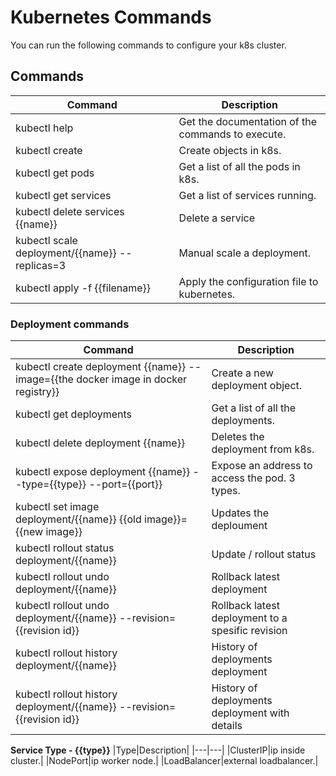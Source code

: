 # Kubernetes Commands

You can run the following commands to configure your k8s cluster.

## Commands

|Command|Description|
|---|---|
|kubectl help|Get the documentation of the commands to execute. |
|kubectl create|Create objects in k8s.|
|kubectl get pods|Get a list of all the pods in k8s.|
|kubectl get services|Get a list of services running.|
|kubectl delete services {{name}}|Delete a service|
|kubectl scale deployment/{{name}} --replicas=3 |Manual scale a deployment.|
|kubectl apply -f {{filename}}|Apply the configuration file to kubernetes.|

### Deployment commands

|Command|Description|
|---|---|
|kubectl create deployment {{name}} --image={{the docker image in docker registry}}|Create a new deployment object. |
|kubectl get deployments|Get a list of all the deployments.|
|kubectl delete deployment {{name}}|Deletes the deployment from k8s.|
|kubectl expose deployment {{name}} --type={{type}} --port={{port}} |Expose an address to access the pod. 3 types. |
|kubectl set image deployment/{{name}} {{old image}}={{new image}}|Updates the deploument|
|kubectl rollout status deployment/{{name}}|Update / rollout status|
|kubectl rollout undo deployment/{{name}}|Rollback latest deployment|
|kubectl rollout undo deployment/{{name}} --revision={{revision id}}|Rollback latest deployment to a spesific revision|
|kubectl rollout history deployment/{{name}}|History of deployments deployment|
|kubectl rollout history deployment/{{name}} --revision={{revision id}}|History of deployments deployment with details|

**Service Type - {{type}}**
|Type|Description|
|---|---|
|ClusterIP|ip inside cluster.|
|NodePort|ip worker node.|
|LoadBalancer|external loadbalancer.|
